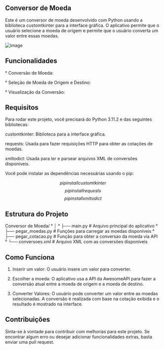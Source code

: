 ## Conversor de Moeda ##
Este é um conversor de moeda desenvolvido com Python usando a biblioteca customtkinter para a interface gráfica. 
O aplicativo permite que o usuário selecione a moeda de origem e permite que o usuário converta um valor entre essas moedas.

![image](https://github.com/user-attachments/assets/b4aea255-886f-4397-b2f9-28e4ea50d0a4)

## Funcionalidades ##

   ° Conversão de Moeda: 

   ° Seleção de Moeda de Origem e Destino: 

   ° Visualização da Conversão: 

## Requisitos ##
Para rodar este projeto, você precisará do Python 3.11.2 e das seguintes bibliotecas:

customtkinter: Biblioteca para a interface gráfica.

requests: Usada para fazer requisições HTTP para obter as cotações de moedas.

xmltodict: Usada para ler e parsear arquivos XML de conversões disponíveis.

Você pode instalar as dependências necessárias usando o pip:

$$ pip install customtkinter $$
$$ pip install requests $$
$$ pip install xmltodict $$

## Estrutura do Projeto ##

Conversor de Moeda/
° │
° ├── main.py               # Arquivo principal do aplicativo
° ├── pegar_moedas.py       # Funções para carregar as moedas disponíveis
° ├── pegar_cotacao.py      # Função para obter a conversao da moeda via API
° └──  conversoes.xml        # Arquivo XML com as conversões disponíveis

## Como Funciona ## 
1. Inserir um valor:
   O usuário insere um valor para converter.

2. Escolher a moeda:
  O aplicativo usa a API da AwesomeAPI para fazer a conversão atual entre a moeda de origem e a moeda de destino.

3. Converter Valores:
  O usuário pode converter um valor entre as moedas selecionadas. A conversão é realizada com base na cotação exibida e o resultado é mostrado na interface.

## Contribuições ##
Sinta-se à vontade para contribuir com melhorias para este projeto. Se encontrar algum erro ou desejar adicionar funcionalidades extras, basta enviar uma pull request.
